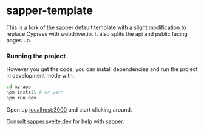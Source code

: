 # sapper-template

This is a fork of the sapper default template with a slight modification to replace Cypress with webdriver.io. It also splits the api and public facing pages up.

### Running the project

However you get the code, you can install dependencies and run the project in development mode with:

```bash
cd my-app
npm install # or yarn
npm run dev
```

Open up [localhost:3000](http://localhost:3000) and start clicking around.

Consult [sapper.svelte.dev](https://sapper.svelte.dev) for help with sapper.